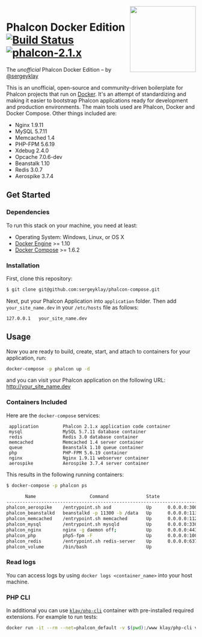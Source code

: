 <img align="right" width="175px" src="http://i.imgur.com/mdZ8Ktf.png" />

# Phalcon Docker Edition [![Build Status](https://travis-ci.org/sergeyklay/phalcon-compose.svg?branch=master)](https://travis-ci.org/sergeyklay/phalcon-compose) [![phalcon-2.1.x](https://img.shields.io/badge/phalcon-2.1.x-blue.svg)](https://github.com/phalcon/cphalcon/tree/2.1.x)

The *unofficial* Phalcon Docker Edition – by [@sergeyklay](https://github.com/sergeyklay)

This is an unofficial, open-source and community-driven boilerplate for Phalcon projects that run on [Docker][0].
It's an attempt of standardizing and making it easier to bootstrap Phalcon applications ready for development and production environments.
The main tools used are Phalcon, Docker and Docker Compose. Other things included are:

- Nginx 1.9.11
- MySQL 5.7.11
- Memcached 1.4
- PHP-FPM 5.6.19
- Xdebug 2.4.0
- Opcache 7.0.6-dev
- Beanstalk 1.10
- Redis 3.0.7
- Aerospike 3.7.4

## Get Started

### Dependencies

To run this stack on your machine, you need at least:

* Operating System: Windows, Linux, or OS X
* [Docker Engine][1] >= 1.10
* [Docker Compose][2] >= 1.6.2

### Installation

First, clone this repository:

```sh
$ git clone git@github.com:sergeyklay/phalcon-compose.git
```

Next, put your Phalcon Application into `application` folder.
Then add `your_site_name.dev` in your `/etc/hosts` file as follows:

```
127.0.0.1	your_site_name.dev
```

## Usage

Now you are ready to build, create, start, and attach to containers for your application, run:

```sh
docker-compose -p phalcon up -d
```

and you can visit your Phalcon application on the following URL: http://your_site_name.dev

### Containers Included

Here are the `docker-compose` services:

```
 application         Phalcon 2.1.x application code container
 mysql               MySQL 5.7.11 database container
 redis               Redis 3.0 database container
 memcached           Memcached 1.4 server container
 queue               Beanstalk 1.10 queue container
 php                 PHP-FPM 5.6.19 container
 nginx               Nginx 1.9.11 webserver container
 aerospike           Aerospike 3.7.4 server container
```

This results in the following running containers:

```sh
$ docker-compose -p phalcon ps

       Name                    Command              State                                               Ports
----------------------------------------------------------------------------------------------------------------------------------------------------------
phalcon_aerospike    /entrypoint.sh asd             Up      0.0.0.0:3000->3000/tcp, 0.0.0.0:3001->3001/tcp, 0.0.0.0:3002->3002/tcp, 0.0.0.0:3003->3003/tcp
phalcon_beanstalkd   beanstalkd -p 11300 -b /data   Up      0.0.0.0:11300->11300/tcp
phalcon_memcached    /entrypoint.sh memcached       Up      0.0.0.0:11211->11211/tcp
phalcon_mysql        /entrypoint.sh mysqld          Up      0.0.0.0:3306->3306/tcp
phalcon_nginx        nginx -g daemon off;           Up      0.0.0.0:443->443/tcp, 0.0.0.0:80->80/tcp
phalcon_php          php5-fpm -F                    Up      0.0.0.0:10000->10000/tcp, 0.0.0.0:9000->9000/tcp
phalcon_redis        /entrypoint.sh redis-server    Up      0.0.0.0:6379->6379/tcp
phalcon_volume       /bin/bash                      Up

```

### Read logs

You can access logs by using `docker logs <container_name>` into your host machine.

### PHP CLI

In additional you can use [`klay/php-cli`][3] container with pre-installed required extensions. For example to run
tests:

```sh
docker run -it --rm --net=phalcon_default -v $(pwd):/www klay/php-cli vendor/bin/codecept run
```

[0]: https://www.docker.com/
[1]: https://docs.docker.com/installation/
[2]: https://docs.docker.com/compose/install/
[3]: https://github.com/sergeyklay/docker-php-cli
